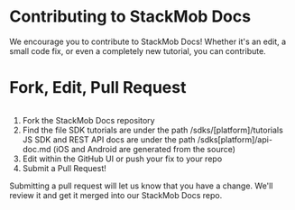# Contributing to StackMob Docs

We encourage you to contribute to StackMob Docs!  Whether it's an edit, a small code fix, or even a completely new tutorial, you can contribute.

# Fork, Edit, Pull Request

<img src="https://s3.amazonaws.com/static.stackmob.com/images/contribute.gif" alt=""/>

1.  Fork the StackMob Docs repository
2.  Find the file
    SDK tutorials are under the path /sdks/[platform]/tutorials
    JS SDK and REST API docs are under the path /sdks[platform]/api-doc.md  (iOS and Android are generated from the source)
3.  Edit within the GitHub UI or push your fix to your repo
4.  Submit a Pull Request!

Submitting a pull request will let us know that you have a change.  We'll review it and get it merged into our StackMob Docs repo.

